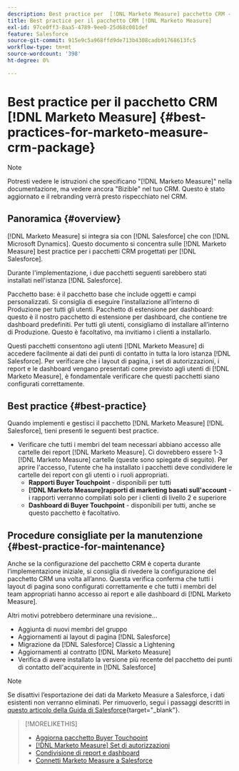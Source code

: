 ```yaml
---
description: Best practice per  [!DNL Marketo Measure] pacchetto CRM - [!DNL Marketo Measure]
title: Best practice per il pacchetto CRM [!DNL Marketo Measure]
exl-id: 97ce0ff3-8aa5-4789-9ee0-25d68c001def
feature: Salesforce
source-git-commit: 915e9c5a968ffd9de713b4308cadb91768613fc5
workflow-type: tm+mt
source-wordcount: '398'
ht-degree: 0%

---
```


# Best practice per il pacchetto CRM [!DNL Marketo Measure] {#best-practices-for-marketo-measure-crm-package}

>[!NOTE]
>
>Potresti vedere le istruzioni che specificano &quot;[!DNL Marketo Measure]&quot; nella documentazione, ma vedere ancora &quot;Bizible&quot; nel tuo CRM. Questo è stato aggiornato e il rebranding verrà presto rispecchiato nel CRM.

## Panoramica {#overview}

[!DNL Marketo Measure] si integra sia con [!DNL Salesforce] che con [!DNL Microsoft Dynamics]. Questo documento si concentra sulle [!DNL Marketo Measure] best practice per i pacchetti CRM progettati per [!DNL Salesforce].

Durante l&#39;implementazione, i due pacchetti seguenti sarebbero stati installati nell&#39;istanza [!DNL Salesforce].

Pacchetto base: è il pacchetto base che include oggetti e campi personalizzati. Si consiglia di eseguire l’installazione all’interno di Produzione per tutti gli utenti.
Pacchetto di estensione per dashboard: questo è il nostro pacchetto di estensione per dashboard, che contiene tre dashboard predefiniti. Per tutti gli utenti, consigliamo di installare all’interno di Produzione. Questo è facoltativo, ma invitiamo i clienti a installarlo.

Questi pacchetti consentono agli utenti [!DNL Marketo Measure] di accedere facilmente ai dati dei punti di contatto in tutta la loro istanza [!DNL Salesforce]. Per verificare che i layout di pagina, i set di autorizzazioni, i report e le dashboard vengano presentati come previsto agli utenti di [!DNL Marketo Measure], è fondamentale verificare che questi pacchetti siano configurati correttamente.

## Best practice {#best-practice}

Quando implementi e gestisci il pacchetto [!DNL Marketo Measure] [!DNL Salesforce], tieni presenti le seguenti best practice.

* Verificare che tutti i membri del team necessari abbiano accesso alle cartelle dei report [!DNL Marketo Measure]. Ci dovrebbero essere 1-3 [!DNL Marketo Measure] cartelle (queste sono spiegate di seguito). Per aprire l&#39;accesso, l&#39;utente che ha installato i pacchetti deve condividere le cartelle dei report con gli utenti o i ruoli appropriati.
   * **Rapporti Buyer Touchpoint** - disponibili per tutti
   * **[!DNL Marketo Measure]rapporti di marketing basati sull&#39;account** - i rapporti verranno compilati solo per i clienti di livello 2 e superiore
   * **Dashboard di Buyer Touchpoint** - disponibili per tutti, anche se questo pacchetto è facoltativo.

## Procedure consigliate per la manutenzione {#best-practice-for-maintenance}

Anche se la configurazione del pacchetto CRM è coperta durante l’implementazione iniziale, si consiglia di rivedere la configurazione del pacchetto CRM una volta all’anno. Questa verifica conferma che tutti i layout di pagina sono configurati correttamente e che tutti i membri del team appropriati hanno accesso ai report e alle dashboard di [!DNL Marketo Measure].

Altri motivi potrebbero determinare una revisione...

* Aggiunta di nuovi membri del gruppo
* Aggiornamenti ai layout di pagina [!DNL Salesforce]
* Migrazione da [!DNL Salesforce] Classic a Lightening
* Aggiornamenti al contratto [!DNL Marketo Measure]
* Verifica di avere installato la versione più recente del pacchetto dei punti di contatto dell&#39;acquirente in [!DNL Salesforce]

>[!NOTE]
>
>Se disattivi l’esportazione dei dati da Marketo Measure a Salesforce, i dati esistenti non verranno eliminati. Per rimuoverlo, segui i passaggi descritti in [questo articolo della Guida di Salesforce](https://help.salesforce.com/s/articleView?language=en_US&id=sf.c360_a_delete_data_stream_records.htm&type=5){target="_blank"}.

>[!MORELIKETHIS]
>
>* [Aggiorna pacchetto Buyer Touchpoint](/help/configuration-and-setup/marketo-measure-and-salesforce/marketo-measure-salesforce-package-installation-and-set-up.md)
>* [[!DNL Marketo Measure] Set di autorizzazioni](/help/configuration-and-setup/marketo-measure-and-salesforce/marketo-measure-permission-sets.md)
>* [Condivisione di report e dashboard](https://help.salesforce.com/s/articleView?language=en_US&id=analytics_share_folder.htm&type=0)
>* [Connetti Marketo Measure a Salesforce](/help/configuration-and-setup/marketo-measure-and-salesforce/connect-marketo-measure-to-salesforce.md)
